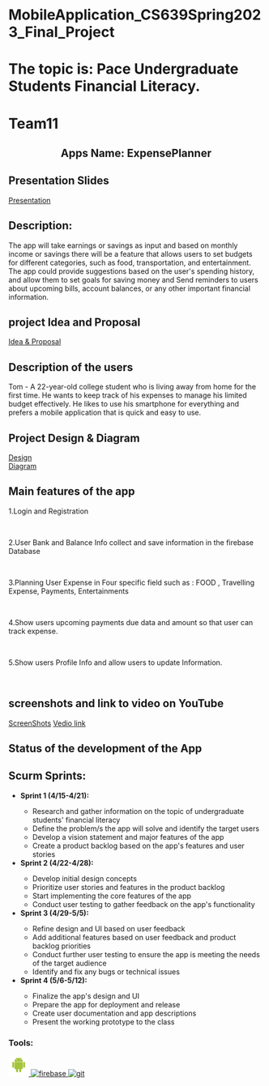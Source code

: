 # MobileApplication_CS639Spring2023_Final_Project
# The topic is: Pace Undergraduate Students Financial Literacy.
<h1 align="left">Team11</h1>
<h2 align="center">Apps Name: ExpensePlanner<h2>
 
 <h2>Presentation Slides</h2>
<a href="https://drive.google.com/drive/folders/1V21LYbMbfASPP2qnsnfAnotZXJSYH5XC?usp=share_link">Presentation</a>
<h2>Description:</h2>
<p>The app will take earnings or savings as input and based on  monthly income or savings there will be a feature that allows users to set budgets for different categories, such as food, transportation, and entertainment. The app could provide suggestions based on the user's spending history, and allow them to set goals for saving money and Send reminders to users about upcoming bills, account balances, or any other important financial information.</p>

 <h2>project Idea and Proposal</h2>
 <a href="https://docs.google.com/document/d/1SHr84sZDCYX8ukC5oxG8gsNXM0fObPc1V4KU9qZtBS0/edit?usp=sharing">Idea & Proposal</a>
 <h2>Description of the users</h2>
<p>Tom - A 22-year-old college student who is living away from home for the first time. He wants to keep track of his expenses to manage his limited budget effectively. He likes to use his smartphone for everything and prefers a mobile application that is quick and easy to use.</p>
 <h2>Project Design & Diagram</h2>
 <a href="https://docs.google.com/document/d/1JuigZ5JX_0XAp217VIQirpbRFhrgb2NJ/edit?usp=share_link&ouid=115479952368362752908&rtpof=true&sd=true">Design</a>
 </br>
 <a href="https://drive.google.com/file/d/1PVrBvYp1MSmkw11RnukLRKs8OMn6_4s8/view?usp=share_link">Diagram</a>
 
 <h2>Main features of the app</h2>
 <p>1.Login and Registration</p>
 </br>
 <p>2.User Bank and Balance Info collect and save information in the firebase Database</p>
 </br>
 <p>3.Planning User Expense in Four specific field such as : FOOD , Travelling Expense, Payments, Entertainments</p>
 </br>
 <p>4.Show users upcoming payments due data and amount so that user can track expense.</p>
 </br>
 <p>5.Show users Profile Info and allow users to update Information.</p>
 </br>
 <h2>screenshots and link to video on YouTube</h2>
 <a href="https://drive.google.com/drive/folders/1wEaAU5jKEsvckWH3UfEfgByVd1bhV1tK?usp=share_link">ScreenShots</a>
 <a href="https://docs.google.com/document/d/1SHr84sZDCYX8ukC5oxG8gsNXM0fObPc1V4KU9qZtBS0/edit?usp=sharing">Vedio link</a>
 
 
 <h2>Status of the development of the App</h2>
 
<h2>Scurm Sprints:</h2>
<ul>
  <li><strong>Sprint 1 (4/15-4/21):</strong></li>
  <ul>
    <li>Research and gather information on the topic of undergraduate students' financial literacy</li>
    <li>Define the problem/s the app will solve and identify the target users</li>
    <li>Develop a vision statement and major features of the app</li>
    <li>Create a product backlog based on the app's features and user stories</li>
  </ul>
  <li><strong>Sprint 2 (4/22-4/28):</strong></li>
  <ul>
    <li>Develop initial design concepts</li>
    <li>Prioritize user stories and features in the product backlog</li>
    <li>Start implementing the core features of the app</li>
    <li>Conduct user testing to gather feedback on the app's functionality</li>
  </ul>
  <li><strong>Sprint 3 (4/29-5/5):</strong></li>
  <ul>
    <li>Refine design and UI based on user feedback</li>
    <li>Add additional features based on user feedback and product backlog priorities</li>
    <li>Conduct further user testing to ensure the app is meeting the needs of the target audience</li>
    <li>Identify and fix any bugs or technical issues</li>
  </ul>
  <li><strong>Sprint 4 (5/6-5/12):</strong></li>
  <ul>
    <li>Finalize the app's design and UI</li>
    <li>Prepare the app for deployment and release</li>
    <li>Create user documentation and app descriptions</li>
    <li>Present the working prototype to the class</li>
  </ul>
</ul>




<h3 align="left">Tools:</h3>
<p align="left">
 <a href="https://developer.android.com" target="_blank" rel="noreferrer">
 <img src="https://raw.githubusercontent.com/devicons/devicon/master/icons/android/android-original-wordmark.svg" alt="android" width="40" height="40"/>
 </a> 
 <a href="https://firebase.google.com/" target="_blank" rel="noreferrer"> 
 <img src="https://www.vectorlogo.zone/logos/firebase/firebase-icon.svg" alt="firebase" width="40" height="40"/> 
 </a> 
 <a href="https://git-scm.com/" target="_blank" rel="noreferrer"> 
  <img src="https://www.vectorlogo.zone/logos/git-scm/git-scm-icon.svg" alt="git" width="40" height="40"/> 
 </a> 
 </p>




